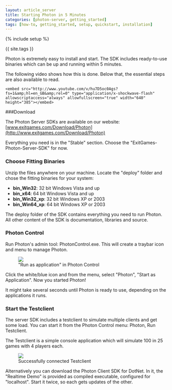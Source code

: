 ```yaml
---
layout: article_server
title: Starting Photon in 5 Minutes
categories: [photon-server, getting_started]
tags: [how-to, getting_started, setup, quickstart, installation]
---
```

{% include setup %}

{{ site.tags }}

Photon is extremely easy to install and start.
The SDK includes ready-to-use binaries which can be up and running within 5 minutes.

The following video shows how this is done. Below that, the essential steps are also available to read.

<object width="640" height="385">
    <param name="movie" value="http://www.youtube.com/v/hu7D5oc0Ags?fs=1&amp;hl=en_GB&amp;rel=0"></param><param name="allowFullScreen" value="true"></param>
    <param name="allowscriptaccess" value="always"></param>
    
    <embed src="http://www.youtube.com/v/hu7D5oc0Ags?fs=1&amp;hl=en_GB&amp;rel=0" type="application/x-shockwave-flash" allowscriptaccess="always" allowfullscreen="true" width="640" height="385"></embed>
</object>


###Download

The Photon Server SDKs are available on our website:
[www.exitgames.com/Download/Photon](http://www.exitgames.com/Download/Photon)

Everything you need is in the "Stable" section. Choose the "ExitGames-Photon-Server-SDK" for now.


### Choose Fitting Binaries
Unzip the files anywhere on your machine. Locate the "deploy" folder and chose the fitting binaries for your system:

- **bin_Win32**: 32 bit Windows Vista and up
- **bin_x64**: 64 bit Windows Vista and up
- **bin_Win32_xp**: 32 bit Windows XP or 2003
- **bin_Win64_xp**: 64 bit Windows XP or 2003

The deploy folder of the SDK contains everything you need to run Photon. All other content of the SDK is documentation, libraries and source.


### Photon Control

Run Photon's admin tool: PhotonControl.exe. This will create a traybar icon and menu to manage Photon.

<figure>
<img src="{{ IMG }}/PhotonControl-Photon-RunApp.jpg" />
<figcaption>"Run as application" in Photon Control</figcaption>
</figure>

Click the white/blue icon and from the menu, select "Photon", "Start as Application". Now you started Photon!

It might take several seconds until Photon is ready to use, depending on the applications it runs.


### Start the Testclient

The server SDK includes a testclient to simulate multiple clients and get some load.
You can start it from the Photon Control menu: Photon, Run Testclient.

The Testclient is a simple console application which will simulate 100 in 25 games with 4 players each.

<figure>
<img src="{{ IMG }}/PhotonControl-Photon-TestClient.jpg" />
<figcaption>Successfully connected Testclient</figcaption>
</figure>

Alternatively you can download the Photon Client SDK for DotNet.
In it, the "Realtime Demo" is provided as compiled executable, configured for "localhost".
Start it twice, so each gets updates of the other.
